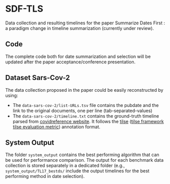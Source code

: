# SDF-TLS
Data collection and resulting timelines for the paper Summarize Dates First : a paradigm change in timeline summarization (currently under review).

## Code
The complete code both for date summarization and selection will be updated after the paper acceptance/conference presentation.

## Dataset Sars-Cov-2
The data collection proposed in the paper could be easily reconstructed by using:
- The `data-sars-cov-2/list-URLs.tsv` file contains the pubdate and the link to the original documents, one per line (tab-separated-values)
- The `data-sars-cov-2/timeline.txt` contains the ground-truth timeline parsed from [covidreference website](https://covidreference.com/). It follows the [tilse](https://github.com/smartschat/tilse) ([tilse framework](https://arxiv.org/pdf/1810.07949.pdf) [tilse evaluation metric](https://www.aclweb.org/anthology/E17-2046.pdf)) annotation format.

## System Output
The folder `system_output` contains the best performing algorithm that can be used for performance comparison. The output for each benchmark data collection is stored separately in a dedicated folder (e.g., `system_output/TL17_bestds/` include the output timelines for the best performing method in date selection). 
